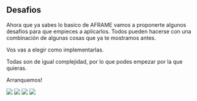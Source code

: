 ## Desafios


Ahora que ya sabes lo basico de AFRAME vamos a proponerte algunos desafios para que empieces a aplicarlos. Todos pueden hacerse con una combinación de algunas cosas que ya te mostramos antes.

Vos vas a elegir como implementarlas.

Todas son de igual complejidad, por lo que podes empezar por la que quieras.

Arranquemos!

<img src="https://media.giphy.com/media/3oKGztz0csa94kvf32/giphy.gif">
<img src="https://media.giphy.com/media/l1J9v0qOUwolh1Ig8/giphy.gif">
<img src="https://media.giphy.com/media/l1J9qVUUzQV3LTRcI/giphy.gif">
<img src="https://media.giphy.com/media/l1J9ySdWv7XDdW9qM/giphy.gif">
